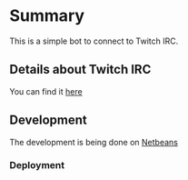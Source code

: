 # Summary

This is a simple bot to connect to Twitch IRC.

## Details about Twitch IRC
You can find it [here](https://help.twitch.tv/customer/en/portal/articles/1302780-twitch-irc)

## Development

The development is being done on [Netbeans](https://netbeans.org/)

### Deployment